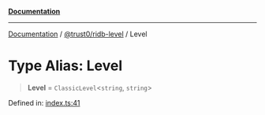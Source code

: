 [**Documentation**](../../../README.md)

***

[Documentation](../../../README.md) / [@trust0/ridb-level](../README.md) / Level

# Type Alias: Level

> **Level** = `ClassicLevel`\<`string`, `string`\>

Defined in: [index.ts:41](https://github.com/trust0-project/RIDB/blob/f07e7639b6bde6f9d4fe13662211e920715e22ed/packages/ridb-level/src/index.ts#L41)
